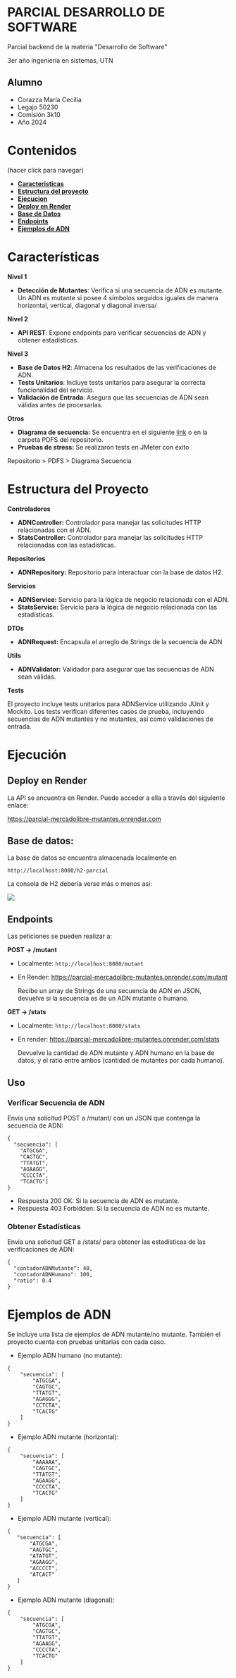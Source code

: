 # PARCIAL DESARROLLO DE SOFTWARE
Parcial backend de la materia "Desarrollo de Software"

3er año ingeniería en sistemas, UTN



## Alumno
- Corazza María Cecilia
- Legajo 50230
- Comisión 3k10
- Año 2024


# Contenidos
(hacer click para navegar)

- **[Caracteristicas](#caracteristicas)**
- **[Estructura del proyecto](#estructura)** 
- **[Ejecucion](#ejecucion)**
- **[Deploy en Render](#deploy)**
- **[Base de Datos](#bd)**
- **[Endpoints](#endpoints)**
- **[Ejemplos de ADN](#adn)**



<div id="caracteristicas"></div>

# Características
**Nivel 1**
- **Detección de Mutantes**: Verifica si una secuencia de ADN es mutante. Un ADN es mutante si posee 4 símbolos seguidos iguales de manera horizontal, vertical, diagonal y diagonal inversa/

**Nivel 2**
- **API REST**: Expone endpoints para verificar secuencias de ADN y obtener estadísticas.

**Nivel 3**
- **Base de Datos H2**: Almacena los resultados de las verificaciones de ADN.
- **Tests Unitarios**: Incluye tests unitarios para asegurar la correcta funcionalidad del servicio.
- **Validación de Entrada**: Asegura que las secuencias de ADN sean válidas antes de procesarlas.

**Otros**
- **Diagrama de secuencia:** Se encuentra en el siguiente [link](https://github.com/checorazza/parcial-mercadolibre-mutantes/blob/master/PDFS/SECUENCIA%20ISMUTANT.pdf) o en la carpeta PDFS del repositorio.
- **Pruebas de stress:** Se realizaron tests en JMeter con éxito

Repositorio > PDFS > Diagrama Secuencia

<div id="estructura"></div>

# Estructura del Proyecto

**Controladores**
- **ADNController:** Controlador para manejar las solicitudes HTTP relacionadas con el ADN.
- **StatsController:** Controlador para manejar las solicitudes HTTP relacionadas con las estadísticas.

**Repositorios**
- **ADNRepository:** Repositorio para interactuar con la base de datos H2.

**Servicios**
- **ADNService:** Servicio para la lógica de negocio relacionada con el ADN.
- **StatsService:** Servicio para la lógica de negocio relacionada con las estadísticas.

**DTOs**
- **ADNRequest:** Encapsula el arreglo de Strings de la secuencia de ADN

**Utils**
- **ADNValidator:** Validador para asegurar que las secuencias de ADN sean válidas.

**Tests**

El proyecto incluye tests unitarios para ADNService utilizando JUnit y Mockito. Los tests verifican diferentes casos de prueba, incluyendo secuencias de ADN mutantes y no mutantes, así como validaciones de entrada.


<div id="ejecucion">

# Ejecución

## Deploy en Render
La API se encuentra en Render. Puede acceder a ella a través del siguiente enlace:

https://parcial-mercadolibre-mutantes.onrender.com



## Base de datos:
La base de datos se encuentra almacenada localmente en

`http://localhost:8080/h2-parcial`

La consola de H2 debería verse más o menos así:

<img src="extra/h2_consola.png">



## Endpoints
Las peticiones se pueden realizar a:

**POST -> /mutant**

- Localmente: `http://localhost:8080/mutant`
- En Render: https://parcial-mercadolibre-mutantes.onrender.com/mutant 

    Recibe un array de Strings de una secuencia de ADN en JSON, devuelve si la secuencia es de un ADN mutante o humano.

**GET -> /stats**
- Localmente: `http://localhost:8080/stats`
- En render: https://parcial-mercadolibre-mutantes.onrender.com/stats

    Devuelve la cantidad de ADN mutante y ADN humano en la base de datos, y el ratio entre ambos (cantidad de mutantes por cada humano).

## Uso

### Verificar Secuencia de ADN
Envía una solicitud POST a /mutant/ con un JSON que contenga la secuencia de ADN:

```
{
  "secuencia": [
    "ATGCGA",
    "CAGTGC",
    "TTATGT",
    "AGAAGG",
    "CCCCTA",
    "TCACTG"]
}
```

- Respuesta 200 OK: Si la secuencia de ADN es mutante.
- Respuesta 403 Forbidden: Si la secuencia de ADN no es mutante.

### Obtener Estadísticas
Envía una solicitud GET a /stats/ para obtener las estadísticas de las verificaciones de ADN:

```
{
  "contadorADNMutante": 40,
  "contadorADNHumano": 100,
  "ratio": 0.4
}
```

<div id="adn"> </div>

# Ejemplos de ADN
Se incluye una lista de ejemplos de ADN mutante/no mutante.
También el proyecto cuenta con pruebas unitarias con cada caso.

- Ejemplo ADN humano (no mutante):
```
{
    "secuencia": [
        "ATGCGA",
        "CAGTGC",
        "TTATGT",
        "AGAGGG",
        "CCTCTA",
        "TCACTG"
    ]
}
```
- Ejemplo ADN mutante (horizontal):
```
{
    "secuencia": [
        "AAAAAA",
        "CAGTGC",
        "TTATGT",
        "AGAAGG",
        "CCCCTA",
        "TCACTG"
    ]
}
```
- Ejemplo ADN mutante (vertical):
 ```
 {
    "secuencia": [
        "ATGCGA",
        "AAGTGC",
        "ATATGT",
        "AGAAGG",
        "ACCCCT",
        "ATCACT"
    ]
 }
```
- Ejemplo ADN mutante (diagonal):
```
{
    "secuencia": [
        "ATGCGA",
        "CAGTGC",
        "TTATGT",
        "AGAAGG",
        "CCCCTA",
        "TCACTG"
    ]
}
``` 
ㅤ<br>
ㅤ<br>
ㅤ<br>
ㅤ<br>
ㅤ<br>
ㅤ<br>
ㅤ<br>
ㅤ<br>
ㅤ<br>
ㅤ<br>
ㅤ<br>
ㅤ<br>
ㅤ<br>
ㅤ<br>
ㅤ<br>
ㅤ<br>
ㅤ<br>
ㅤ<br>
ㅤ<br>
ㅤ<br>
ㅤ<br>
ㅤ<br>
ㅤ<br>
ㅤ<br>
ㅤ<br>
ㅤ<br>
ㅤ<br>
ㅤ<br>
ㅤ<br>
ㅤ<br>
ㅤ<br>
ㅤ<br>
ㅤ<br>
ㅤ<br>
ㅤ<br>
ㅤ<br>
ㅤ<br>
ㅤ<br>
ㅤ<br>
ㅤ<br>
ㅤ<br>
ㅤ<br>
ㅤ<br>
ㅤ<br>
ㅤ<br>
ㅤ<br>
ㅤ<br>
ㅤ<br>
ㅤ<br>
ㅤ<br>
ㅤ<br>
ㅤ<br>
ㅤ<br>
ㅤ<br>
ㅤ<br>
ㅤ<br>
ㅤ<br>
ㅤ<br>
ㅤ<br>
ㅤ<br>
<img height=100px src="https://images-wixmp-ed30a86b8c4ca887773594c2.wixmp.com/f/d49ba913-dbd1-4505-99cc-9bd433c6e42d/dfn1syc-a38b5137-1ca4-449c-87eb-28194b59c91a.png?token=eyJ0eXAiOiJKV1QiLCJhbGciOiJIUzI1NiJ9.eyJzdWIiOiJ1cm46YXBwOjdlMGQxODg5ODIyNjQzNzNhNWYwZDQxNWVhMGQyNmUwIiwiaXNzIjoidXJuOmFwcDo3ZTBkMTg4OTgyMjY0MzczYTVmMGQ0MTVlYTBkMjZlMCIsIm9iaiI6W1t7InBhdGgiOiJcL2ZcL2Q0OWJhOTEzLWRiZDEtNDUwNS05OWNjLTliZDQzM2M2ZTQyZFwvZGZuMXN5Yy1hMzhiNTEzNy0xY2E0LTQ0OWMtODdlYi0yODE5NGI1OWM5MWEucG5nIn1dXSwiYXVkIjpbInVybjpzZXJ2aWNlOmZpbGUuZG93bmxvYWQiXX0.HlvaHhNykZP4u_AX2nKonf_V-7Os86qjiVsG4YSFfYo">